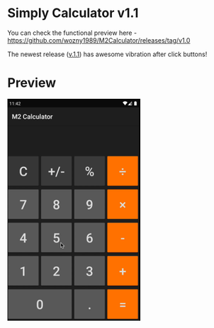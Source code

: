 # Simply Calculator v1.1
You can check the functional preview here - https://github.com/wozny1989/M2Calculator/releases/tag/v1.0

The newest release ([v.1.1](https://github.com/wozny1989/M2Calculator/releases/tag/v1.1)) has awesome vibration after click buttons!

# Preview
<img src="preview.gif" alt="Calculator" width="300px"/>